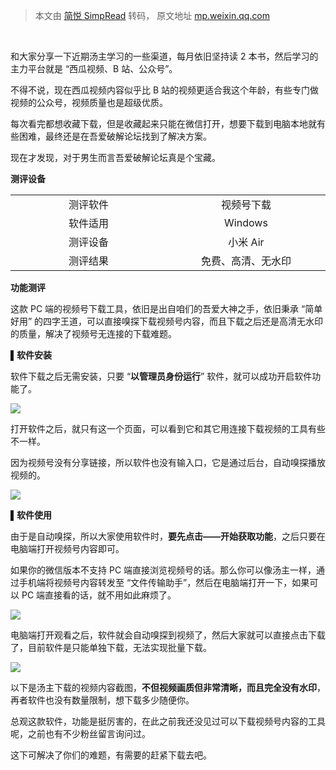 > 本文由 [简悦 SimpRead](http://ksria.com/simpread/) 转码， 原文地址 [mp.weixin.qq.com](https://mp.weixin.qq.com/s?__biz=MzA4ODMwMjE1MA==&mid=2647595402&idx=1&sn=1214a07adb0a6dc869a3c250a16ca8c3&chksm=88178ea3bf6007b57faec1a741817654f6517d639e4e8518853d11d950fea5ea8d2e0075dee7&mpshare=1&scene=1&srcid=0606DPN2zhGGRIHSlPvqvlBy&sharer_sharetime=1622991307594&sharer_shareid=7fece245937ac96f04f0fb8e1311fff1#rd)

‍‍

  

和大家分享一下近期汤主学习的一些渠道，每月依旧坚持读 2 本书，然后学习的主力平台就是 “西瓜视频、B 站、公众号”。  

不得不说，现在西瓜视频内容似乎比 B 站的视频更适合我这个年龄，有些专门做视频的公众号，视频质量也是超级优质。  

每次看完都想收藏下载，但是收藏起来只能在微信打开，想要下载到电脑本地就有些困难，最终还是在吾爱破解论坛找到了解决方案。

现在才发现，对于男生而言吾爱破解论坛真是个宝藏。

**测评设备**

<table interlaced="enabled"><tbody><tr data-darkmode-bgcolor-16229944528978="rgb(28, 28, 28)" data-darkmode-original-bgcolor-16229944528978="#fff|rgb(252, 252, 252)" data-style=""><td width="252" valign="middle" align="center" data-darkmode-bgcolor-16229944528978="rgb(28, 28, 28)" data-darkmode-original-bgcolor-16229944528978="#fff|rgb(252, 252, 252)"><section data-darkmode-bgcolor-16229944528978="rgb(28, 28, 28)" data-darkmode-original-bgcolor-16229944528978="#fff|rgb(252, 252, 252)"><span data-darkmode-bgcolor-16229944528978="rgb(28, 28, 28)" data-darkmode-original-bgcolor-16229944528978="#fff|rgb(252, 252, 252)">测评软件</span></section></td><td width="252" valign="middle" align="center" data-darkmode-bgcolor-16229944528978="rgb(28, 28, 28)" data-darkmode-original-bgcolor-16229944528978="#fff|rgb(252, 252, 252)" class=""><section data-darkmode-bgcolor-16229944528978="rgb(28, 28, 28)" data-darkmode-original-bgcolor-16229944528978="#fff|rgb(252, 252, 252)" class=""><span data-darkmode-bgcolor-16229944528978="rgb(28, 28, 28)" data-darkmode-original-bgcolor-16229944528978="#fff|rgb(252, 252, 252)">视频号下载<br data-darkmode-bgcolor-16229944528978="rgb(28, 28, 28)" data-darkmode-original-bgcolor-16229944528978="#fff|rgb(252, 252, 252)"></span></section></td></tr><tr data-darkmode-bgcolor-16229944528978="rgb(188, 190, 194)" data-darkmode-original-bgcolor-16229944528978="#fff|rgb(247, 250, 255)" data-style=""><td width="252" valign="middle" align="center" data-darkmode-bgcolor-16229944528978="rgb(188, 190, 194)" data-darkmode-original-bgcolor-16229944528978="#fff|rgb(247, 250, 255)"><section data-darkmode-bgcolor-16229944528978="rgb(188, 190, 194)" data-darkmode-original-bgcolor-16229944528978="#fff|rgb(247, 250, 255)"><span data-darkmode-bgcolor-16229944528978="rgb(188, 190, 194)" data-darkmode-original-bgcolor-16229944528978="#fff|rgb(247, 250, 255)">软件适用</span></section></td><td width="252" valign="middle" align="center" data-darkmode-bgcolor-16229944528978="rgb(188, 190, 194)" data-darkmode-original-bgcolor-16229944528978="#fff|rgb(247, 250, 255)" class=""><section data-darkmode-bgcolor-16229944528978="rgb(188, 190, 194)" data-darkmode-original-bgcolor-16229944528978="#fff|rgb(247, 250, 255)" class=""><span data-darkmode-bgcolor-16229944528978="rgb(188, 190, 194)" data-darkmode-original-bgcolor-16229944528978="#fff|rgb(247, 250, 255)">Windows</span></section></td></tr><tr data-darkmode-bgcolor-16229944528978="rgb(28, 28, 28)" data-darkmode-original-bgcolor-16229944528978="#fff|rgb(252, 252, 252)" data-style=""><td width="252" valign="middle" align="center" data-darkmode-bgcolor-16229944528978="rgb(28, 28, 28)" data-darkmode-original-bgcolor-16229944528978="#fff|rgb(252, 252, 252)"><section data-darkmode-bgcolor-16229944528978="rgb(28, 28, 28)" data-darkmode-original-bgcolor-16229944528978="#fff|rgb(252, 252, 252)"><span data-darkmode-bgcolor-16229944528978="rgb(28, 28, 28)" data-darkmode-original-bgcolor-16229944528978="#fff|rgb(252, 252, 252)">测评设备</span></section></td><td width="252" valign="middle" align="center" data-darkmode-bgcolor-16229944528978="rgb(28, 28, 28)" data-darkmode-original-bgcolor-16229944528978="#fff|rgb(252, 252, 252)" class=""><section data-darkmode-bgcolor-16229944528978="rgb(28, 28, 28)" data-darkmode-original-bgcolor-16229944528978="#fff|rgb(252, 252, 252)" class=""><span data-darkmode-bgcolor-16229944528978="rgb(28, 28, 28)" data-darkmode-original-bgcolor-16229944528978="#fff|rgb(252, 252, 252)">小米 Air</span></section></td></tr><tr data-darkmode-bgcolor-16229944528978="rgb(188, 190, 194)" data-darkmode-original-bgcolor-16229944528978="#fff|rgb(247, 250, 255)" data-style=""><td width="252" valign="middle" align="center" data-darkmode-bgcolor-16229944528978="rgb(188, 190, 194)" data-darkmode-original-bgcolor-16229944528978="#fff|rgb(247, 250, 255)"><section data-darkmode-bgcolor-16229944528978="rgb(188, 190, 194)" data-darkmode-original-bgcolor-16229944528978="#fff|rgb(247, 250, 255)"><span data-darkmode-bgcolor-16229944528978="rgb(188, 190, 194)" data-darkmode-original-bgcolor-16229944528978="#fff|rgb(247, 250, 255)">测评结果</span></section></td><td width="252" valign="middle" align="center" data-darkmode-bgcolor-16229944528978="rgb(188, 190, 194)" data-darkmode-original-bgcolor-16229944528978="#fff|rgb(247, 250, 255)" class=""><section data-darkmode-bgcolor-16229944528978="rgb(188, 190, 194)" data-darkmode-original-bgcolor-16229944528978="#fff|rgb(247, 250, 255)" class=""><span data-darkmode-bgcolor-16229944528978="rgb(188, 190, 194)" data-darkmode-original-bgcolor-16229944528978="#fff|rgb(247, 250, 255)">免费、高清、无水印<br data-darkmode-bgcolor-16229944528978="rgb(188, 190, 194)" data-darkmode-original-bgcolor-16229944528978="#fff|rgb(247, 250, 255)"></span></section></td></tr></tbody></table>

**功能测评**

这款 PC 端的视频号下载工具，依旧是出自咱们的吾爱大神之手，依旧秉承 “简单好用” 的四字王道，可以直接嗅探下载视频号内容，而且下载之后还是高清无水印的质量，解决了视频号无连接的下载难题。

**▌软件安装**

软件下载之后无需安装，只要 “**以管理员身份运行**” 软件，就可以成功开启软件功能了。

![](https://mmbiz.qpic.cn/mmbiz_png/D7Qicia4ibtrrW5lXPDlh4ibm8bIVt7gB0ticf30cJjao1pFpPRamcXMaSf4wC2qUN9hNf2g9cdREkw3yMO4icXdEwJA/640?wx_fmt=png)

打开软件之后，就只有这一个页面，可以看到它和其它用连接下载视频的工具有些不一样。

因为视频号没有分享链接，所以软件也没有输入口，它是通过后台，自动嗅探播放视频的。  

![](https://mmbiz.qpic.cn/mmbiz_png/D7Qicia4ibtrrW5lXPDlh4ibm8bIVt7gB0ticGNUxd9xpO5xG4iaGFibZ8SB9OwGYLjmufibbm9NgqsLgM9ORMeAFep5xg/640?wx_fmt=png)

**▌软件使用**

由于是自动嗅探，所以大家使用软件时，**要先点击——开始获取功能**，之后只要在电脑端打开视频号内容即可。

如果你的微信版本不支持 PC 端直接浏览视频号的话。那么你可以像汤主一样，通过手机端将视频号内容转发至 “文件传输助手”，然后在电脑端打开一下，如果可以 PC 端直接看的话，就不用如此麻烦了。

![](https://mmbiz.qpic.cn/mmbiz_png/D7Qicia4ibtrrW5lXPDlh4ibm8bIVt7gB0ticI4ib8IJ8WDokGLrU7cCiaiaa2BSPSQGfQHUCFEJgZ5ibrfhDWfuOkNLKQA/640?wx_fmt=png)

电脑端打开观看之后，软件就会自动嗅探到视频了，然后大家就可以直接点击下载了，目前软件是只能单独下载，无法实现批量下载。

![](https://mmbiz.qpic.cn/mmbiz_png/D7Qicia4ibtrrW5lXPDlh4ibm8bIVt7gB0ticbGy9l0yx57gSPc6MmEvnUE3SoJQUfOf8pliamQMk0DIhcowZAU6WlqA/640?wx_fmt=png)

以下是汤主下载的视频内容截图，**不但视频画质但非常清晰，而且完全没有水印**，再者软件也没有数量限制，想下载多少随便你。  

总观这款软件，功能是挺厉害的，在此之前我还没见过可以下载视频号内容的工具呢，之前也有不少粉丝留言询问过。

这下可解决了你们的难题，有需要的赶紧下载去吧。